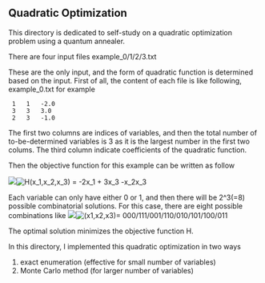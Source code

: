 ## Quadratic Optimization 

This directory is dedicated to self-study on a quadratic optimization problem using a quantum annealer. 

There are four input files 
example_0/1/2/3.txt 

These are the only input, and the form of quadratic function is determined based on the input. 
First of all, the content of each file is like following, example_0.txt for example 

     1   1   -2.0
     3   3   3.0
     2   3   -1.0

The first two columns are indices of variables, and then the total number of to-be-determined variables is 3 
as it is the largest number in the first two colums. The third column indicate coefficients of the quadratic function. 

Then the objective function for this example can be written as follow

<img src="https://www.codecogs.com/eqnedit.php?latex=H(x_1,x_2,x_3)&space;=&space;-2x_1&space;&plus;&space;3x_3&space;-x_2x_3" target="_blank"><img src="https://latex.codecogs.com/gif.latex?H(x_1,x_2,x_3)&space;=&space;-2x_1&space;&plus;&space;3x_3&space;-x_2x_3" title="H(x_1,x_2,x_3) = -2x_1 + 3x_3 -x_2x_3" /></a>

Each variable can only have either 0 or 1, and then there will be 2^3(=8) possible combinatorial solutions. For this case, there are eight possible combinations like
<img src="https://www.codecogs.com/eqnedit.php?latex=(x1,x2,x3)=&space;000/111/001/110/010/101/100/011" target="_blank"><img src="https://latex.codecogs.com/gif.latex?(x1,x2,x3)=&space;000/111/001/110/010/101/100/011" title="(x1,x2,x3)= 000/111/001/110/010/101/100/011" /></a>

The optimal solution minimizes the objective function H.  


In this directory, I implemented this quadratic optimization in two ways
1. exact enumeration (effective for small number of variables)
2. Monte Carlo method (for larger number of variables)
